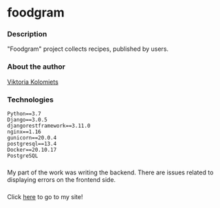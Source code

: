 # foodgram

### Description
"Foodgram" project collects recipes, published by users.

### About the author
[Viktoria Kolomiets](https://github.com/victoria-prog)

### Technologies
```
Python==3.7
Django==3.0.5
djangorestframework==3.11.0
nginx==1.16
gunicorn==20.0.4
postgresql==13.4
Docker==20.10.17
PostgreSQL
```

###
My part of the work was writing the backend.
There are issues related to displaying errors on the frontend side.


###
Click [here](http://foodgram.servepics.com/recipes) to go to my site!
